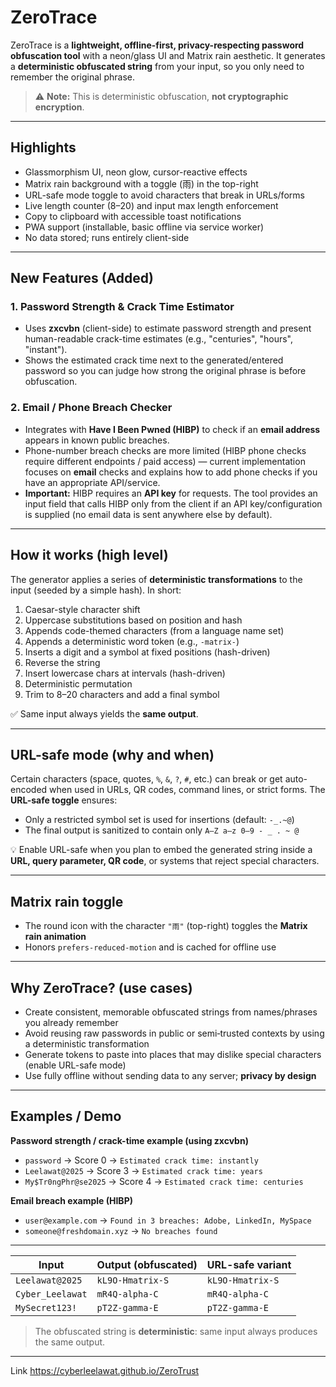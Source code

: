 # ZeroTrace

ZeroTrace is a **lightweight, offline-first, privacy-respecting password obfuscation tool** with a neon/glass UI and Matrix rain aesthetic. It generates a **deterministic obfuscated string** from your input, so you only need to remember the original phrase.

> ⚠️ **Note:** This is deterministic obfuscation, **not cryptographic encryption**.

---

## Highlights

- Glassmorphism UI, neon glow, cursor-reactive effects  
- Matrix rain background with a toggle (雨) in the top-right  
- URL-safe mode toggle to avoid characters that break in URLs/forms  
- Live length counter (8–20) and input max length enforcement  
- Copy to clipboard with accessible toast notifications  
- PWA support (installable, basic offline via service worker)  
- No data stored; runs entirely client-side  

---

## New Features (Added)

### 1. Password Strength & Crack Time Estimator
- Uses **zxcvbn** (client-side) to estimate password strength and present human-readable crack-time estimates (e.g., "centuries", "hours", "instant").  
- Shows the estimated crack time next to the generated/entered password so you can judge how strong the original phrase is before obfuscation.

### 2. Email / Phone Breach Checker
- Integrates with **Have I Been Pwned (HIBP)** to check if an **email address** appears in known public breaches.  
- Phone-number breach checks are more limited (HIBP phone checks require different endpoints / paid access) — current implementation focuses on **email** checks and explains how to add phone checks if you have an appropriate API/service.
- **Important:** HIBP requires an **API key** for requests. The tool provides an input field that calls HIBP only from the client if an API key/configuration is supplied (no email data is sent anywhere else by default).

---

## How it works (high level)

The generator applies a series of **deterministic transformations** to the input (seeded by a simple hash). In short:

1. Caesar-style character shift  
2. Uppercase substitutions based on position and hash  
3. Appends code-themed characters (from a language name set)  
4. Appends a deterministic word token (e.g., `-matrix-`)  
5. Inserts a digit and a symbol at fixed positions (hash-driven)  
6. Reverse the string  
7. Insert lowercase chars at intervals (hash-driven)  
8. Deterministic permutation  
9. Trim to 8–20 characters and add a final symbol  

✅ Same input always yields the **same output**.

---

## URL-safe mode (why and when)

Certain characters (space, quotes, `%`, `&`, `?`, `#`, etc.) can break or get auto-encoded when used in URLs, QR codes, command lines, or strict forms. The **URL-safe toggle** ensures:

- Only a restricted symbol set is used for insertions (default: `-_.~@`)  
- The final output is sanitized to contain only `A–Z a–z 0–9 - _ . ~ @`  

💡 Enable URL-safe when you plan to embed the generated string inside a **URL, query parameter, QR code**, or systems that reject special characters.

---

## Matrix rain toggle

- The round icon with the character `"雨"` (top-right) toggles the **Matrix rain animation**  
- Honors `prefers-reduced-motion` and is cached for offline use  

---

## Why ZeroTrace? (use cases)

- Create consistent, memorable obfuscated strings from names/phrases you already remember  
- Avoid reusing raw passwords in public or semi‑trusted contexts by using a deterministic transformation  
- Generate tokens to paste into places that may dislike special characters (enable URL-safe mode)  
- Use fully offline without sending data to any server; **privacy by design**  

---

## Examples / Demo


**Password strength / crack-time example (using zxcvbn)**  
- `password` → Score 0 → `Estimated crack time: instantly`  
- `Leelawat@2025` → Score 3 → `Estimated crack time: years`  
- `My$Tr0ngPhr@se2025` → Score 4 → `Estimated crack time: centuries`

**Email breach example (HIBP)**  
- `user@example.com` → `Found in 3 breaches: Adobe, LinkedIn, MySpace`  
- `someone@freshdomain.xyz` → `No breaches found`

---

| Input                  | Output (obfuscated)                 | URL-safe variant                  |
|------------------------|-----------------------------------|----------------------------------|
| `Leelawat@2025`        | `kL9O-Hmatrix-S`                  | `kL9O-Hmatrix-S`                 |
| `Cyber_Leelawat`       | `mR4Q-alpha-C`                    | `mR4Q-alpha-C`                   |
| `MySecret123!`         | `pT2Z-gamma-E`                    | `pT2Z-gamma-E`                   |

> The obfuscated string is **deterministic**: same input always produces the same output.

---
Link 
https://cyberleelawat.github.io/ZeroTrust
